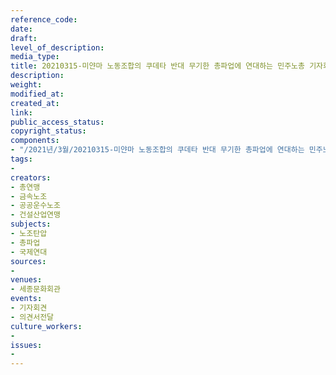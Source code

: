 ```yaml
---
reference_code: 
date: 
draft: 
level_of_description: 
media_type: 
title: 20210315-미얀마 노동조합의 쿠데타 반대 무기한 총파업에 연대하는 민주노총 기자회견
description: 
weight: 
modified_at: 
created_at: 
link: 
public_access_status: 
copyright_status: 
components:
- "/2021년/3월/20210315-미얀마 노동조합의 쿠데타 반대 무기한 총파업에 연대하는 민주노총 기자회견/_5D43653.jpg"
tags:
- 
creators:
- 총연맹
- 금속노조
- 공공운수노조
- 건설산업연맹
subjects:
- 노조탄압
- 총파업
- 국제연대
sources:
- 
venues:
- 세종문화회관
events:
- 기자회견
- 의견서전달
culture_workers:
- 
issues:
- 
---
```

